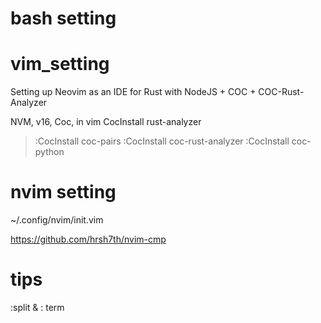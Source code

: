 # bash setting

# vim_setting

 Setting up Neovim as an IDE for Rust with NodeJS + COC + COC-Rust-Analyzer   
 
 NVM, v16, Coc, in vim CocInstall rust-analyzer  

> :CocInstall coc-pairs
> :CocInstall coc-rust-analyzer
> :CocInstall coc-python

# nvim setting

~/.config/nvim/init.vim  

https://github.com/hrsh7th/nvim-cmp

# tips  

:split & : term 

